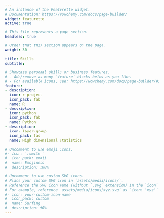 ```yaml
---
# An instance of the Featurette widget.
# Documentation: https://wowchemy.com/docs/page-builder/
widget: featurette
active: true

# This file represents a page section.
headless: true

# Order that this section appears on the page.
weight: 30

title: Skills
subtitle:

# Showcase personal skills or business features.
# - Add/remove as many `feature` blocks below as you like.
# - For available icons, see: https://wowchemy.com/docs/page-builder/#icons
feature:
- description: 
  icon: r-project
  icon_pack: fab
  name: R
- description: 
  icon: python
  icon_pack: fab
  name: Python
- description:
  icon: layer-group
  icon_pack: fas
  name: High dimensional statistics

# Uncomment to use emoji icons.
#- icon: ':smile:'
#  icon_pack: emoji
#  name: Emojiness
#  description: 100% 

# Uncomment to use custom SVG icons.
# Place your custom SVG icon in `assets/media/icons/`.
# Reference the SVG icon name (without `.svg` extension) in the `icon` field.
# For example, reference `assets/media/icons/xyz.svg` as `icon: 'xyz'`
#- icon: your-custom-icon-name
#  icon_pack: custom
#  name: Surfing
#  description: 90%
---
```

